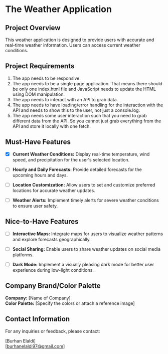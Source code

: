 # The Weather Application

## Project Overview

This weather application is designed to provide users with accurate and real-time weather information. Users can access current weather conditions.

## Project Requirements

1. The app needs to be responsive.
2. The app needs to be a single page application. That means there should be only one index.html file and JavaScript needs to update the HTML using DOM manipulation.
3. The app needs to interact with an API to grab data.
4. The app needs to have loading/error handling for the interaction with the API and needs to show this to the user, not just a console.log.
5. The app needs some user interaction such that you need to grab different data from the API. So you cannot just grab everything from the API and store it locally with one fetch.


## Must-Have Features

- [x] **Current Weather Conditions:** Display real-time temperature, wind speed, and precipitation for the user's selected location.

- [ ] **Hourly and Daily Forecasts:** Provide detailed forecasts for the upcoming hours and days.

- [ ] **Location Customization:** Allow users to set and customize preferred locations for accurate weather updates.

- [ ] **Weather Alerts:** Implement timely alerts for severe weather conditions to ensure user safety.

## Nice-to-Have Features

- [ ] **Interactive Maps:** Integrate maps for users to visualize weather patterns and explore forecasts geographically.

- [ ] **Social Sharing:** Enable users to share weather updates on social media platforms.

- [ ] **Dark Mode:** Implement a visually pleasing dark mode for better user experience during low-light conditions.


## Company Brand/Color Palette

**Company:** [Name of Company]  
**Color Palette:** [Specify the colors or attach a reference image]


## Contact Information

For any inquiries or feedback, please contact:

[Burhan Elaldi]  
[burhanelaldi97@gmail.com]
